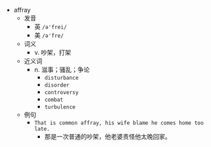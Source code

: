 - affray
  - 发音
    - 英 `/ə'frei/`
    - 美 `/ə'fre/`
  - 词义
    - v. 吵架，打架
  - 近义词
    - n. 滋事；骚乱；争论
      - `disturbance`
      - `disorder`
      - `controversy`
      - `combat`
      - `turbulence`
  - 例句
    - `That is common affray, his wife blame he comes home too late.`
      - 那是一次普通的吵架，他老婆责怪他太晚回家。

